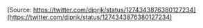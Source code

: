 [Source: https://twitter.com/diprjk/status/1274343876380127234](https://twitter.com/diprjk/status/1274343876380127234)